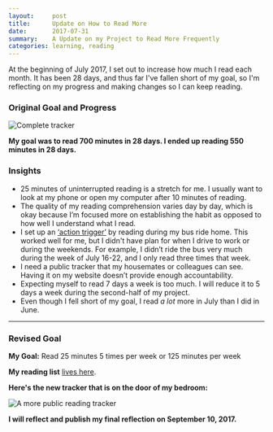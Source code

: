 ```yaml
---
layout:     post
title:      Update on How to Read More
date:       2017-07-31
summary:    A Update on my Project to Read More Frequently
categories: learning, reading
---
```


At the beginning of July 2017, I set out to increase how much I read each month. It has been 28 days, and thus far I've fallen short of my goal, so I'm reflecting on my progress and making changes so I can keep reading.

### Original Goal and Progress

![Complete tracker](https://res.cloudinary.com/kimschlesinger/image/upload/v1532227598/complete-tracker.png)

**My goal was to read 700 minutes in 28 days. I ended up reading 550 minutes in 28 days.**

### Insights

*   25 minutes of uninterrupted reading is a stretch for me. I usually want to look at my phone or open my computer after 10 minutes of reading.
*   The quality of my reading comprehension varies day by day, which is okay because I’m focused more on establishing the habit as opposed to how well I understand what I read.
*   I set up an [‘action trigger’](http://heathbrothers.com/switch-paths/im-trying-to-change-things-in-my-own-life/4-research-backed-tips-sticking-new-years-resolutions/) by reading during my bus ride home. This worked well for me, but I didn't have plan for when I drive to work or during the weekends. For example, I didn’t ride the bus very much during the week of July 16-22, and I only read three times that week.
*   I need a public tracker that my housemates or colleagues can see. Having it on my website doesn’t provide enough accountability.
*   Expecting myself to read 7 days a week is too much. I will reduce it to 5 days a week during the second-half of my project.
*   Even though I fell short of my goal, I read _a lot_ more in July than I did in June.

* * *

### Revised Goal

**My Goal:** Read 25 minutes 5 times per week or 125 minutes per week

**My reading list** [lives here](/reading-list).

**Here's the new tracker that is on the door of my bedroom:**

![A more public reading tracker](https://res.cloudinary.com/kimschlesinger/image/upload/v1532227453/new_tracker.jpg)  

**I will reflect and publish my final reflection on September 10, 2017.**